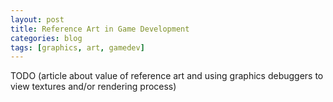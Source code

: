 ```yaml
---
layout: post
title: Reference Art in Game Development 
categories: blog
tags: [graphics, art, gamedev]
---
```

TODO (article about value of reference art and using graphics debuggers to view textures and/or rendering process)

